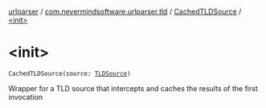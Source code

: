 [urlparser](../../index.md) / [com.nevermindsoftware.urlparser.tld](../index.md) / [CachedTLDSource](index.md) / [&lt;init&gt;](./-init-.md)

# &lt;init&gt;

`CachedTLDSource(source: `[`TLDSource`](../-t-l-d-source/index.md)`)`

Wrapper for a TLD source that intercepts and caches the results of the first invocation

